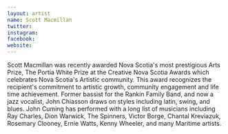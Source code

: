 ```yaml
---
layout: artist
name: Scott Macmillan
twitter:
instagram:
facebook:
website:
---
```


Scott Macmillan was recently awarded Nova Scotia's most prestigious Arts Prize, The Portia White Prize at the Creative Nova Scotia Awards which celebrates Nova Scotia's Artistic community. This award recognizes the recipient's commitment to artistic growth, community engagement and life time achievement. Former bassist for the Rankin Family Band, and now a jazz vocalist, John Chiasson draws on styles including latin, swing, and blues. John Cuming has performed with a long list of musicians including Ray Charles, Dion Warwick, The Spinners, Victor Borge, Chantal Kreviazuk, Rosemary Clooney, Ernie Watts, Kenny Wheeler, and many Maritime artists.